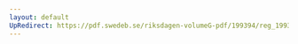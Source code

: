 ```yaml
---
layout: default
UpRedirect: https://pdf.swedeb.se/riksdagen-volumeG-pdf/199394/reg_199394/reg_199394_0502.pdf
---
```

